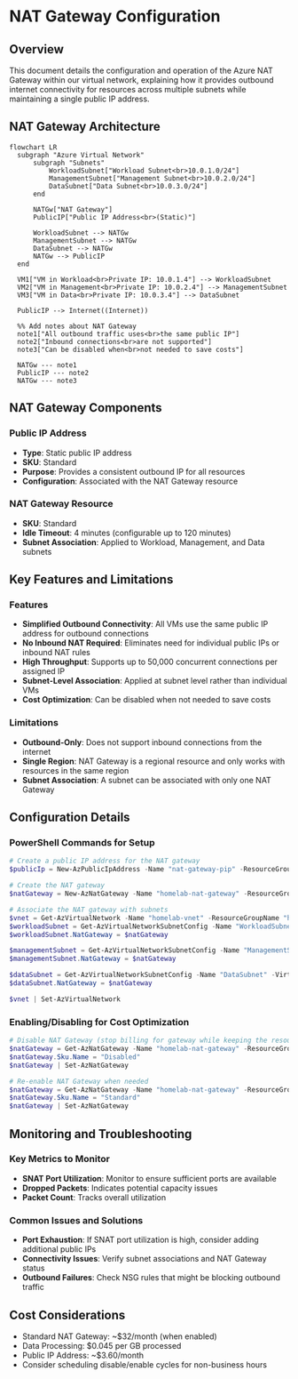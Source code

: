 # NAT Gateway Configuration

## Overview
This document details the configuration and operation of the Azure NAT Gateway within our virtual network, explaining how it provides outbound internet connectivity for resources across multiple subnets while maintaining a single public IP address.

## NAT Gateway Architecture

```mermaid
flowchart LR
  subgraph "Azure Virtual Network"
      subgraph "Subnets"
          WorkloadSubnet["Workload Subnet<br>10.0.1.0/24"]
          ManagementSubnet["Management Subnet<br>10.0.2.0/24"]
          DataSubnet["Data Subnet<br>10.0.3.0/24"]
      end
      
      NATGw["NAT Gateway"]
      PublicIP["Public IP Address<br>(Static)"]
      
      WorkloadSubnet --> NATGw
      ManagementSubnet --> NATGw
      DataSubnet --> NATGw
      NATGw --> PublicIP
  end
  
  VM1["VM in Workload<br>Private IP: 10.0.1.4"] --> WorkloadSubnet
  VM2["VM in Management<br>Private IP: 10.0.2.4"] --> ManagementSubnet
  VM3["VM in Data<br>Private IP: 10.0.3.4"] --> DataSubnet
  
  PublicIP --> Internet((Internet))
  
  %% Add notes about NAT Gateway
  note1["All outbound traffic uses<br>the same public IP"]
  note2["Inbound connections<br>are not supported"]
  note3["Can be disabled when<br>not needed to save costs"]
  
  NATGw --- note1
  PublicIP --- note2
  NATGw --- note3
```

## NAT Gateway Components

### Public IP Address
- **Type**: Static public IP address
- **SKU**: Standard
- **Purpose**: Provides a consistent outbound IP for all resources
- **Configuration**: Associated with the NAT Gateway resource

### NAT Gateway Resource
- **SKU**: Standard
- **Idle Timeout**: 4 minutes (configurable up to 120 minutes)
- **Subnet Association**: Applied to Workload, Management, and Data subnets

## Key Features and Limitations

### Features
- **Simplified Outbound Connectivity**: All VMs use the same public IP address for outbound connections
- **No Inbound NAT Required**: Eliminates need for individual public IPs or inbound NAT rules
- **High Throughput**: Supports up to 50,000 concurrent connections per assigned IP
- **Subnet-Level Association**: Applied at subnet level rather than individual VMs
- **Cost Optimization**: Can be disabled when not needed to save costs

### Limitations
- **Outbound-Only**: Does not support inbound connections from the internet
- **Single Region**: NAT Gateway is a regional resource and only works with resources in the same region
- **Subnet Association**: A subnet can be associated with only one NAT Gateway

## Configuration Details

### PowerShell Commands for Setup
```powershell
# Create a public IP address for the NAT gateway
$publicIp = New-AzPublicIpAddress -Name "nat-gateway-pip" -ResourceGroupName "homelab-rg" -Location "EastUS2" -Sku "Standard" -AllocationMethod "Static"

# Create the NAT gateway
$natGateway = New-AzNatGateway -Name "homelab-nat-gateway" -ResourceGroupName "homelab-rg" -Location "EastUS2" -Sku "Standard" -PublicIpAddress $publicIp -IdleTimeoutInMinutes 4

# Associate the NAT gateway with subnets
$vnet = Get-AzVirtualNetwork -Name "homelab-vnet" -ResourceGroupName "homelab-rg"
$workloadSubnet = Get-AzVirtualNetworkSubnetConfig -Name "WorkloadSubnet" -VirtualNetwork $vnet
$workloadSubnet.NatGateway = $natGateway

$managementSubnet = Get-AzVirtualNetworkSubnetConfig -Name "ManagementSubnet" -VirtualNetwork $vnet
$managementSubnet.NatGateway = $natGateway

$dataSubnet = Get-AzVirtualNetworkSubnetConfig -Name "DataSubnet" -VirtualNetwork $vnet
$dataSubnet.NatGateway = $natGateway

$vnet | Set-AzVirtualNetwork
```

### Enabling/Disabling for Cost Optimization
```powershell
# Disable NAT Gateway (stop billing for gateway while keeping the resource)
$natGateway = Get-AzNatGateway -Name "homelab-nat-gateway" -ResourceGroupName "homelab-rg"
$natGateway.Sku.Name = "Disabled"
$natGateway | Set-AzNatGateway

# Re-enable NAT Gateway when needed
$natGateway = Get-AzNatGateway -Name "homelab-nat-gateway" -ResourceGroupName "homelab-rg"
$natGateway.Sku.Name = "Standard"
$natGateway | Set-AzNatGateway
```

## Monitoring and Troubleshooting

### Key Metrics to Monitor
- **SNAT Port Utilization**: Monitor to ensure sufficient ports are available
- **Dropped Packets**: Indicates potential capacity issues
- **Packet Count**: Tracks overall utilization

### Common Issues and Solutions
- **Port Exhaustion**: If SNAT port utilization is high, consider adding additional public IPs
- **Connectivity Issues**: Verify subnet associations and NAT Gateway status
- **Outbound Failures**: Check NSG rules that might be blocking outbound traffic

## Cost Considerations
- Standard NAT Gateway: ~$32/month (when enabled)
- Data Processing: $0.045 per GB processed
- Public IP Address: ~$3.60/month
- Consider scheduling disable/enable cycles for non-business hours
